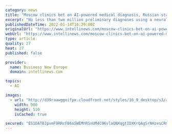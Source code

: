 ```yaml
---
category: news
title: "Moscow clinics bet on AI-powered medical diagnosis, Russian startup triumphs in South Korea"
excerpt: "No less than two million preliminary diagnoses using a neural network were made to date in Moscow during medical home visits, city authorities"
publishedDateTime: 2022-01-14T16:29:00Z
originalUrl: "https://www.intellinews.com/moscow-clinics-bet-on-ai-powered-medical-diagnosis-russian-startup-triumphs-in-south-korea-231860/"
webUrl: "https://www.intellinews.com/moscow-clinics-bet-on-ai-powered-medical-diagnosis-russian-startup-triumphs-in-south-korea-231860/"
type: article
quality: 27
heat: 27
published: false

provider:
  name: Business New Europe
  domain: intellinews.com

topics:
  - AI

images:
  - url: "http://d39raawggeifpx.cloudfront.net/styles/16_9_desktop/s3/articleimages/bneCompnay_bneGeneric_Russia_medical_health_care_doctor_nurse_hospital_childcare_MDMG_doctor_child_mother.jpg_5.jpg"
    width: 900
    height: 510
    isCached: true

secured: "ES1DATOJpvmF9RRcFB6uSWEMnRSnUM4C9KvlaQNXqgtIDXKrQAgSrNHzesCRm5hRFbUrz+0fC/f1+avLlmB3TOV7Aki2cvnLftninW3QFAmH2UaTdMIyNvRE/bla5HybYFBu2vmy8LUi7r/Tpgjb6sQwrO+nwRfDmcWw6NBcC0MKWnHsQOyKRvXlaFJzlczbdUjnQVgZrBiuTGA5Mgd6D6vRovJINssmwU23OzmEZyjaQHS2x7V9Q9k8ciAidrkQR8Y+pQTcWMaG5QiR+++kcbp1XavvKlFVnfbZL2bO0c5zpeIY8e8TmbdsR/fcjxyHUTeUK1wBURFkE1h3GUkDCTB4ZlgzmS/6dg3uHh8FlJg=;T+DDmBql8DZnoAHC0HvOMw=="
---
```


